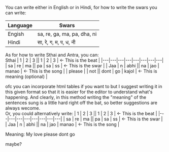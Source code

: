 You can write either in English or in Hindi, for how to write the swars you can write:  

| Language | Swars |
|----------|-------|
| Engish | sa, re, ga, ma, pa, dha, ni |
| Hindi | सा, रे, ग, म, प, ध, नी |

As for how to write Sthai and Antra, you can:  
Sthai
| 1 | 2 | 3 || 1 | 2 | 3 | <- This is the beat |
|---|---|---|---|---|---|---|---|
| sa | re | ma || pa | sa | ss | <- This is the swar |
| Jaa | n | abhi || na | jao | manao | <- This is the song |
| please | | not || dont | go | kajol | <- This is meaning (optional) |

ofc you can incorporate html tables if you want to but I suggest writing it in this given format so that it is easier for the editor to understand what's happening. And clearly, in this method writing the "meaning" of the sentences sung is a little hard right off the bat, so better suggestions are always wecome.  
Or, you could alternatively write: 
| 1 | 2 | 3 || 1 | 2 | 3 | <- This is the beat |
|---|---|---|---|---|---|---|---|
| sa | re | ma || pa | sa | ss | <- This is the swar |
| Jaa | n | abhi || na | jao | manao | <- This is the song |

Meaning: My love please dont go 

maybe?